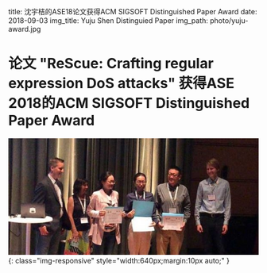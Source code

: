 title: 沈宇桔的ASE18论文获得ACM SIGSOFT Distinguished Paper Award
date: 2018-09-03
img_title: Yuju Shen Distinguied Paper
img_path: photo/yuju-award.jpg

# 论文 "ReScue: Crafting regular expression DoS attacks" 获得ASE 2018的ACM SIGSOFT Distinguished Paper Award
 
![](/static/photo/yuju-award.jpg){: class="img-responsive" style="width:640px;margin:10px auto;" }
